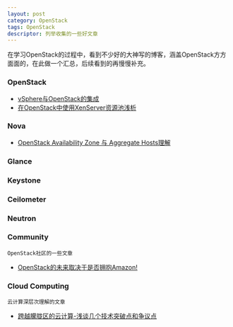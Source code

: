 ```yaml
---
layout: post
category: OpenStack
tags: OpenStack
descriptor: 列举收集的一些好文章
---
```


在学习OpenStack的过程中，看到不少好的大神写的博客，涵盖OpenStack方方面面的，在此做一个汇总，后续看到的再慢慢补充。

### OpenStack

* [vSphere与OpenStack的集成](http://openstack-huawei.github.io/vSphere-and-openstack/)
* [在OpenStack中使用XenServer资源池浅析](http://www.openstack.cn/p372.html)

### Nova

* [OpenStack Availability Zone 与 Aggregate Hosts理解](http://blog.chinaunix.net/uid-20940095-id-3875022.html)

### Glance

### Keystone

### Ceilometer

### Neutron

### Community

`OpenStack社区的一些文章`

* [OpenStack的未来取决于是否拥抱Amazon!](http://www.valleytalk.org/2013/08/19/openstack%E7%9A%84%E6%9C%AA%E6%9D%A5%E5%8F%96%E5%86%B3%E4%BA%8E%E6%98%AF%E5%90%A6%E6%8B%A5%E6%8A%B1amazon%EF%BC%81/)

### Cloud Computing

`云计算深层次理解的文章`

* [跨越朦胧区的云计算-浅谈几个技术突破点和争议点](http://www.valleytalk.org/2013/07/15/%E5%BC%AF%E6%9B%B2%E9%A6%96%E5%8F%91%E8%B7%A8%E8%B6%8A%E6%9C%A6%E8%83%A7%E6%9C%9F%E7%9A%84%E4%BA%91%E8%AE%A1%E7%AE%97-%E6%B5%85%E8%B0%88%E5%87%A0%E4%B8%AA%E6%8A%80/)

